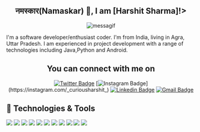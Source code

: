 
<div align="center">
<h2>  नमस्कार(Namaskar) 🙏, I am [Harshit Sharma]!></h2>
</div>

<div align="center" width="50">
  


![messagif](https://user-images.githubusercontent.com/85012485/212469522-46cf7a05-8083-43c5-96c3-ed1e3ec25242.gif)
</div> 
I'm a software developer/enthusiast coder. I'm from India, living in Agra, Uttar Pradesh. I am experienced in project development with a range of technologies including Java,Python and Android.

<div align="center">
<h2>  You can connect with me on</h2>

[![Twitter Badge](https://img.shields.io/badge/-@harshit-1ca0f1?style=flat-square&labelColor=1ca0f1&logo=twitter&logoColor=white&link=https://twitter.com/curiousharshitt)](https://twitter.com/curiousharshitt) [![Instagram Badge](https://img.shields.io/badge/-@harshit-F44747?style=flat-square&labelColor=F44747&logo=instagram&logoColor=white&link=https://instagram.com/_curiousharshit_)](https://instagram.com/_curiousharshit_) [![Linkedin Badge](https://img.shields.io/badge/-harshitsharma-blue?style=flat-square&logo=Linkedin&logoColor=white&link=www.linkedin.com/in/harshit-sharma-b40238214)](www.linkedin.com/in/harshit-sharma-b40238214)
[![Gmail Badge](https://img.shields.io/badge/-harshittech456@gmail.com-c14438?style=flat-square&logo=Gmail&logoColor=white&link=mailto:harshittech456@gmail.com)](mailto:harshittech456@gmail.com)
</div>
<div>
<h2>  🔧 Technologies & Tools</h2>
</div>

![](https://img.shields.io/badge/OS-Linux-informational?style=flat&logo=linux&logoColor=white&color=2bbc8a)
![](https://img.shields.io/badge/Editor-IntelliJ_IDEA-informational?style=flat&logo=intellij-idea&logoColor=white&color=2bbc8a)
![](https://img.shields.io/badge/Editor-VS_CODE-informational?style=flat&logo=intellij-idea&logoColor=white&color=2bbc8a)
![](https://img.shields.io/badge/Code-Python-informational?style=flat&logo=python&logoColor=white&color=2bbc8a)
![](https://img.shields.io/badge/Code-JavaScript-informational?style=flat&logo=javascript&logoColor=white&color=2bbc8a)
![](https://img.shields.io/badge/Code-Golang-informational?style=flat&logo=go&logoColor=white&color=2bbc8a)
![](https://img.shields.io/badge/Code-C-informational?style=flat&logo=cmake&logoColor=white&color=2bbc8a)
![](https://img.shields.io/badge/Code-C++-informational?style=flat&logo=vue.js&logoColor=white&color=2bbc8a)
![](https://img.shields.io/badge/Code-R-informational?style=flat&logo=gnu-bash&logoColor=white&color=2bbc8a)
![](https://img.shields.io/badge/Tools-MySQL-informational?style=flat&logo=postgresql&logoColor=white&color=2bbc8a)
![](https://img.shields.io/badge/Tools-ServiceNowPlatform-informational?style=flat&logo=docker&logoColor=white&color=2bbc8a)


